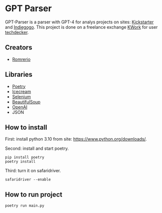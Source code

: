 # GPT Parser

GPT-Parser is a parser with GPT-4 for analys projects on sites: [Kickstarter](https://www.kickstarter.com/)
and [Indiegogo](https://www.indiegogo.com/). This project is done on a freelance exchange [KWork](https://kwork.ru/) for
user [techdecker](https://kwork.ru/user/techdecker).

## Creators

- [Romrerio](https://github.com/RomrerioPrevious)

## Libraries

- [Poetry](https://github.com/python-poetry/poetry)
- [Icecream](https://github.com/gruns/icecream)
- [Selenium](https://github.com/SeleniumHQ/selenium)
- [BeautifulSoup](https://github.com/expobrain/BeautifulSoup)
- [OpenAI](https://github.com/openai/openai-python)
- JSON

## How to install

First: install python 3.10 from site: https://www.python.org/downloads/.

Second: install and start poetry.

```
pip install poetry
poetry install
```

Third: turn it on safaridriver.

```
safaridriver --enable
```

## How to run project

```
poetry run main.py
```
